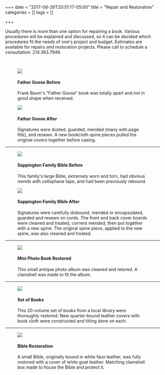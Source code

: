 +++
date = "2017-06-26T20:51:17-05:00"
title = "Repair and Restoration"
categories = []
tags = []

+++

Usually there is more than one option for repairing a book. Various procedures will be explained and discussed, so it 
can be decided which procedures fit the needs of one's project and budget.  Estimates are available for repairs 
and restoration projects. Please call to schedule a consultation: 214.363.7946.

<br />

<div class="row">
    <div class="col-md-6">
        <figure class="figure">
            <img class="img-responsive" src="/images/repair-01a-father-goose-before.jpg">
            <figcaption>
                <h4>Father Goose Before</h4>
                <p>Frank Baum's "Father Goose" book was totally apart and not in good shape when received.</p>
            </figcaption>
        </figure>
    </div>
    <div class="col-md-6">
       <figure class="figure">
            <img class="img-responsive" src="/images/repair-01b-father-goose-after.jpg">
            <figcaption>
                <h4>Father Goose After</h4>
                <p>Signatures were dusted, guarded, mended (many with page fills), and resewn. A new bookcloth spine pieces pulled the original covers together before casing.</p>
            </figcaption>
        </figure>
     </div>
</div>

<hr>


<div class="row">
    <div class="col-md-6">
        <figure class="figure">
            <img class="img-responsive" src="/images/repair-02a-sappington-bible-before.jpg">
            <figcaption>
                <h4>Sappington Family Bible Before</h4>
                <p>This family's large Bible, extremely worn and torn, had obvious mends with cellophane tape, and had been previously rebound.</p>
            </figcaption>
        </figure>
    </div>
    <div class="col-md-6">
       <figure class="figure">
            <img class="img-responsive" src="/images/repair-02b-sappington-bible-after.jpg">
            <figcaption>
                <h4>Sappington Family Bible After</h4>
                <p>Signatures were carefully disbound, mended or encapsulated, guarded and resewn on cords. The front and back cover boards were cleaned and treated, corners mended, then put together with a new spine. The original spine piece, applied to the new spine, was also cleaned and treated.</p>
            </figcaption>
        </figure>
     </div>
</div>

 
<hr>

<div class="row">
    <div class="col-md-5">
        <figure class="figure">
            <img class="img-responsive" src="/images/repair-03-mini-photo-book-restored.jpg">
            <figcaption>
                <h4>Mini Photo Book Restored</h4>
                <p>This small antique photo album was cleaned and retored. A clamshell was made to fit the album.</p>
            </figcaption>
        </figure>
    </div>
</div>

<hr>

<div class="row">
    <div class="col-md-5">
        <figure class="figure">
            <img class="img-responsive" src="/images/repair-04-set-of-books.jpg">
            <figcaption>
                <h4>Set of Books</h4>
                <p>This 20-volume set of books from a local library were thoroughly restored. New quarter-bound leather covers with book cloth were constructed and titling done on each.</p>
            </figcaption>
        </figure>
    </div>
</div>

<hr>

<div class="row">
    <div class="col-md-5">
        <figure class="figure">
            <img class="img-responsive" src="/images/repair-05-white-bible-restored.jpg">
            <figcaption>
                <h4>Bible Restoration</h4>
                <p>A small Bible, originally bound in white faux leather, was fully restored with a cover of white goat leather. Matching clamshell box made to house the Bible and protect it.</p>
            </figcaption>
        </figure>
    </div>
</div>

